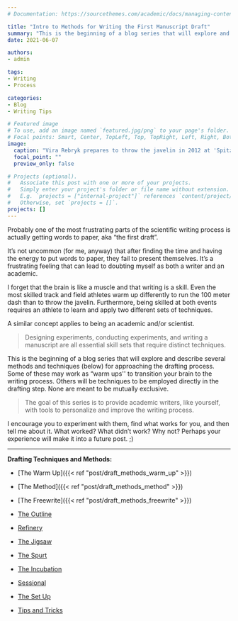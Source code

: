 ```yaml
---
# Documentation: https://sourcethemes.com/academic/docs/managing-content/

title: "Intro to Methods for Writing the First Manuscript Draft"
summary: "This is the beginning of a blog series that will explore and describe several methods and techniques (below) for drafting your scientific manuscript."
date: 2021-06-07

authors: 
- admin

tags: 
- Writing
- Process

categories: 
- Blog
- Writing Tips

# Featured image
# To use, add an image named `featured.jpg/png` to your page's folder.
# Focal points: Smart, Center, TopLeft, Top, TopRight, Left, Right, BottomLeft, Bottom, BottomRight.
image:
  caption: "Vira Rebryk prepares to throw the javelin in 2012 at 'Spitzen Leichtathletik Luzern', Lucerne, Switzerland. [Source](https://commons.wikimedia.org/wiki/File:RebrykVira_2012.jpg)"
  focal_point: ""
  preview_only: false

# Projects (optional).
#   Associate this post with one or more of your projects.
#   Simply enter your project's folder or file name without extension.
#   E.g. `projects = ["internal-project"]` references `content/project/deep-learning/index.md`.
#   Otherwise, set `projects = []`.
projects: []
---
```


Probably one of the most frustrating parts of the scientific writing process is actually getting words to paper, aka “the first draft”. 

It’s not uncommon (for me, anyway) that after finding the time and having the energy to put words to paper, they fail to present themselves. It’s a frustrating feeling that can lead to doubting myself as both a writer and an academic.

I forget that the brain is like a muscle and that writing is a skill. Even the most skilled track and field athletes warm up differently to run the 100 meter dash than to throw the javelin. Furthermore, being skilled at both events requires an athlete to learn and apply two different sets of techniques.

A similar concept applies to being an academic and/or scientist. 

> Designing experiments, conducting experiments, and writing a manuscript are all essential skill sets that require distinct techniques. 

This is the beginning of a blog series that will explore and describe several methods and techniques (below) for approaching the drafting process. Some of these may work as “warm ups'' to transition your brain to the writing process. Others will be techniques to be employed directly in the drafting step. None are meant to be mutually exclusive.

> The goal of this series is to provide academic writers, like yourself, with tools to personalize and improve the writing process. 

I encourage you to experiment with them, find what works for you, and then tell me about it. What worked? What didn’t work? Why not? Perhaps your experience will make it into a future post. ;)

***

**Drafting Techniques and Methods:**

+ [The Warm Up]({{< ref "post/draft_methods_warm_up" >}})

+ [The Method]({{< ref "post/draft_methods_method" >}})

+ [The Freewrite]({{< ref "post/draft_methods_freewrite" >}})

+ [The Outline]()

+ [Refinery]()

+ [The Jigsaw]() 

+ [The Spurt]()

+ [The Incubation]()

+ [Sessional]()

+ [The Set Up]()

+ [Tips and Tricks]()



